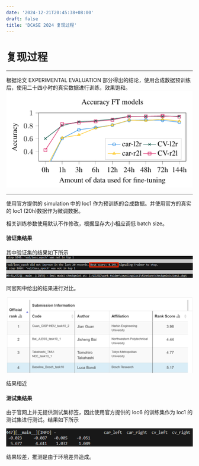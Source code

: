 ```yaml
---
date: '2024-12-21T20:45:38+08:00'
draft: false
title: 'DCASE 2024 复现过程'
---
```

# 复现过程

---

根据论文 EXPERIMENTAL EVALUATION 部分得出的结论，使用合成数据预训练后，使用二十四小时的真实数据进行训练，效果饱和。
![24](./pics/24.png)

---

使用官方提供的 simulation 中的 loc1 作为预训练的合成数据。并使用官方的真实的 loc1 (20h)数据作为微调数据。

相关训练参数使用默认不作修改，根据显存大小相应调低 batch size。

#### 验证集结果
其中验证集的结果如下所示
![best](./pics/best.png)

同官网中给出的结果进行对比。

![val](./pics/val.png)

结果相近

#### 测试集结果

由于官网上并无提供测试集标签，因此使用官方提供的 loc6 的训练集作为 loc1 的测试集进行测试。结果如下所示

![test](./pics/test.png)

结果较差，推测是由于环境差异造成。

